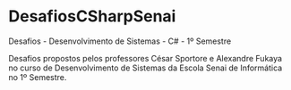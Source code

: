 # DesafiosCSharpSenai
Desafios - Desenvolvimento de Sistemas - C# - 1º Semestre

Desafios propostos pelos professores César Sportore e Alexandre Fukaya no curso de Desenvolvimento de Sistemas da Escola Senai de Informática no 1º Semestre.
